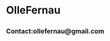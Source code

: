 <html>
<head>
  <title>olle fernau</title>
<body>
 <h1>
 OlleFernau
 </h1>
  <h2>
    <small>Contact:ollefernau@gmail.com</small>
  </h2>
 

